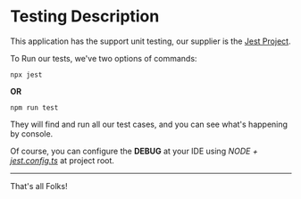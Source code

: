 # Testing Description
This application has the support unit testing, our supplier is the [Jest Project](https://jestjs.io/).

To Run our tests, we've two options of commands:

```commandline
npx jest
```

**OR**

```commandline
npm run test
```

They will find and run all our test cases, and you can see what's happening by console.

Of course, you can configure the **DEBUG** at your IDE using *NODE + [jest.config.ts](/jest.config.ts)* at
project root.

---

That's all Folks!
